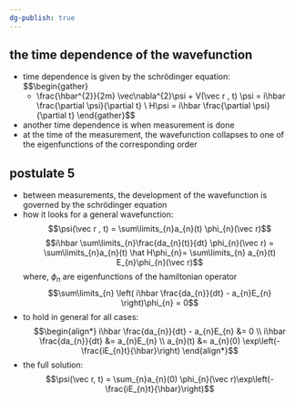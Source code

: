 ```yaml
---
dg-publish: true
---
```


## the time dependence of the wavefunction
- time dependence is given by the schrödinger equation: 
$$\begin{gather}
	- \frac{\hbar^{2}}{2m} \vec\nabla^{2}\psi + V(\vec r , t) \psi = i\hbar \frac{\partial \psi}{\partial t} \\
	H\psi = i\hbar \frac{\partial \psi}{\partial t}
\end{gather}$$
- another time dependence is when measurement is done
- at the time of the measurement, the wavefunction collapses to one of the eigenfunctions of the corresponding order
## postulate 5 
- between measurements, the development of the wavefunction is governed by the schrödinger equation 
- how it looks for a general wavefunction: 
  $$\psi(\vec r , t) = \sum\limits_{n}a_{n}(t) \phi_{n}(\vec r)$$
$$i\hbar \sum\limits_{n}\frac{da_{n}(t)}{dt} \phi_{n}(\vec r) = \sum\limits_{n}a_{n}(t) \hat H\phi_{n}= \sum\limits_{n} a_{n}(t) E_{n}\phi_{n}(\vec r)$$
	where, $\phi_{n}$ are eigenfunctions of the hamiltonian operator
$$\sum\limits_{n} \left( i\hbar \frac{da_{n}}{dt} - a_{n}E_{n} \right)\phi_{n} = 0$$
- to hold in general for all cases: 
$$\begin{align*}
	i\hbar \frac{da_{n}}{dt} - a_{n}E_{n} &= 0 \\
	i\hbar \frac{da_{n}}{dt} &= a_{n}E_{n} \\
	a_{n}(t) &= a_{n}(0) \exp\left(-\frac{iE_{n}t}{\hbar}\right)
\end{align*}$$
- the full solution: 
  $$\psi(\vec r, t) = \sum_{n}a_{n}(0) \phi_{n}(\vec r)\exp\left(- \frac{iE_{n}t}{\hbar}\right)$$